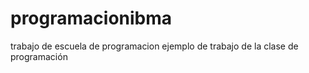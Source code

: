 # programacionibma
trabajo de escuela de programacion
ejemplo de trabajo de la clase de programación
